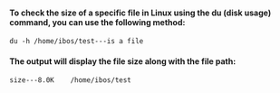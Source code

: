 #### To check the size of a specific file in Linux using the du (disk usage) command, you can use the following method:
    du -h /home/ibos/test---is a file
#### The output will display the file size along with the file path:
    size---8.0K    /home/ibos/test
